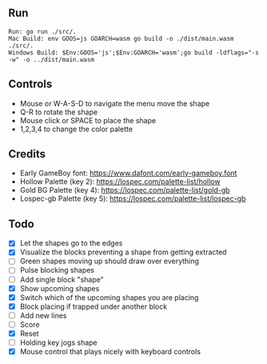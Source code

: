 ## Run
```
Run: go run ./src/.
Mac Build: env GOOS=js GOARCH=wasm go build -o ./dist/main.wasm ./src/.
Windows Build: $Env:GOOS='js';$Env:GOARCH='wasm';go build -ldflags="-s -w" -o ../dist/main.wasm
```

## Controls
- Mouse or W-A-S-D to navigate the menu move the shape
- Q-R to rotate the shape
- Mouse click or SPACE to place the shape
- 1,2,3,4 to change the color palette 

## Credits
- Early GameBoy font: https://www.dafont.com/early-gameboy.font
- Hollow Palette (key 2): https://lospec.com/palette-list/hollow
- Gold BG Palette (key 4): https://lospec.com/palette-list/gold-gb
- Lospec-gb Palette (key 5): https://lospec.com/palette-list/lospec-gb

## Todo
- [x] Let the shapes go to the edges
- [x] Visualize the blocks preventing a shape from getting extracted
- [ ] Green shapes moving up should draw over everything
- [ ] Pulse blocking shapes
- [ ] Add single block "shape"
- [x] Show upcoming shapes
- [x] Switch which of the upcoming shapes you are placing
- [x] Block placing if trapped under another block
- [ ] Add new lines
- [ ] Score
- [x] Reset
- [ ] Holding key jogs shape
- [x] Mouse control that plays nicely with keyboard controls